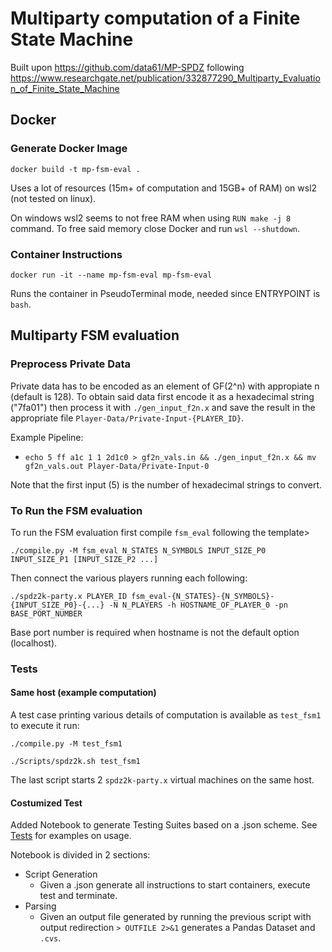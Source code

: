 # Multiparty computation of a Finite State Machine
Built upon https://github.com/data61/MP-SPDZ following https://www.researchgate.net/publication/332877290_Multiparty_Evaluation_of_Finite_State_Machine

## Docker
### Generate Docker Image
`docker build -t mp-fsm-eval .`

Uses a lot of resources (15m+ of computation and 15GB+ of RAM) on wsl2 (not tested on linux).

On windows wsl2 seems to not free RAM when using `RUN make -j 8` command.
To free said memory close Docker and run `wsl --shutdown`.

### Container Instructions
`docker run -it --name mp-fsm-eval mp-fsm-eval`

Runs the container in PseudoTerminal mode, needed since ENTRYPOINT is `bash`.

## Multiparty FSM evaluation
### Preprocess Private Data
Private data has to be encoded as an element of GF(2^n) with appropiate n (default is 128).
To obtain said data first encode it as a hexadecimal string ("7fa01") then process it with `./gen_input_f2n.x`
and save the result in the appropriate file `Player-Data/Private-Input-{PLAYER_ID}`.

Example Pipeline:
- `echo 5 ff a1c 1 1 2d1c0 > gf2n_vals.in && ./gen_input_f2n.x && mv gf2n_vals.out Player-Data/Private-Input-0`

Note that the first input (5) is the number of hexadecimal strings to convert.

### To Run the FSM evaluation 
To run the FSM evaluation first compile `fsm_eval` following the template>

`./compile.py -M fsm_eval N_STATES N_SYMBOLS INPUT_SIZE_P0 INPUT_SIZE_P1 [INPUT_SIZE_P2 ...]`

Then connect the various players running each following:

`./spdz2k-party.x PLAYER_ID fsm_eval-{N_STATES}-{N_SYMBOLS}-{INPUT_SIZE_P0}-{...} -N N_PLAYERS -h HOSTNAME_OF_PLAYER_0 -pn BASE_PORT_NUMBER`

Base port number is required when hostname is not the default option (localhost).

### Tests
#### Same host (example computation)
A test case printing various details of computation is available as `test_fsm1` to execute it run:

`./compile.py -M test_fsm1`

`./Scripts/spdz2k.sh test_fsm1`

The last script starts 2 `spdz2k-party.x` virtual machines on the same host.

#### Costumized Test
Added Notebook to generate Testing Suites based on a .json scheme.
See [Tests](./Tests) for examples on usage.

Notebook is divided in 2 sections: 
- Script Generation
  - Given a .json generate all instructions to start containers, execute test and terminate.
- Parsing
  - Given an output file generated by running the previous script with output redirection `> OUTFILE 2>&1` generates a Pandas Dataset and `.cvs`.
